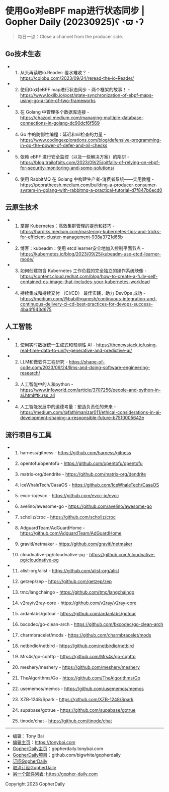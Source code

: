# 使用Go对eBPF map进行状态同步 | Gopher Daily (20230925)ʕ◔ϖ◔ʔ

>每日一谚：Close a channel from the producer side.

## Go技术生态


- 1. 从头再读取io.Reader: 覆水难收？ - https://colobu.com/2023/09/24/reread-the-io-Reader/

- 2. 使用Go对eBPF map进行状态同步 - 两个框架的故事！ - https://www.loxilb.io/post/state-synchronization-of-ebpf-maps-using-go-a-tale-of-two-frameworks

- 3. 在 Golang 中管理多个数据库连接 - https://chazool.medium.com/managing-multiple-database-connections-in-golang-dc90dcf6f569

- 4. Go 中的防御性编程：延迟和nil检查的力量 - https://www.codingexplorations.com/blog/defensive-programming-in-go-the-power-of-defer-and-nil-checks

- 5. 依赖 eBPF 进行安全监控（以及一些解决方案）的陷阱 - https://blog.trailofbits.com/2023/09/25/pitfalls-of-relying-on-ebpf-for-security-monitoring-and-some-solutions/

- 6. 使用 RabbitMQ 在 Golang 中构建生产者-消费者系统——实用教程 - https://pcpratheesh.medium.com/building-a-producer-consumer-system-in-golang-with-rabbitmq-a-practical-tutorial-d7f847b6ecd0


## 云原生技术


- 1. 掌握 Kubernetes：高效集群管理的提示和技巧 - https://hardiks.medium.com/mastering-kubernetes-tips-and-tricks-for-efficient-cluster-management-938a3721d65b

- 2. 博客：kubeadm：使用 etcd learner安全地加入控制平面节点 - https://kubernetes.io/blog/2023/09/25/kubeadm-use-etcd-learner-mode/

- 3. 如何创建包含 Kubernetes 工作负载的完全独立的操作系统映像 - https://content.cloud.redhat.com/blog/how-to-create-a-fully-self-contained-os-image-that-includes-your-kubernetes-workload

- 4. 持续集成和持续交付 （CI/CD） 最佳实践，助力 DevOps 成功 - https://medium.com/@babithganesh/continuous-integration-and-continuous-delivery-ci-cd-best-practices-for-devops-success-4ba4f943d675


## 人工智能


- 1. 使用实时数据统一生成式和预测性 AI - https://thenewstack.io/using-real-time-data-to-unify-generative-and-predictive-ai/

- 2. LLM和做软件工程研究 - https://shape-of-code.com/2023/09/24/llms-and-doing-software-engineering-research/

- 3. 人工智能中的人和python - https://www.infoworld.com/article/3707256/people-and-python-in-ai.html#tk.rss_all

- 4. 人工智能发展中的道德考量：塑造负责任的未来 - https://medium.com/@fathimanizar011/ethical-considerations-in-ai-development-shaping-a-responsible-future-b7510005642e


## 流行项目与工具


- 1. harness/gitness - https://github.com/harness/gitness

- 2. opentofu/opentofu - https://github.com/opentofu/opentofu

- 3. matrix-org/dendrite - https://github.com/matrix-org/dendrite

- 4. IceWhaleTech/CasaOS - https://github.com/IceWhaleTech/CasaOS

- 5. evcc-io/evcc - https://github.com/evcc-io/evcc

- 6. avelino/awesome-go - https://github.com/avelino/awesome-go

- 7. schollz/croc - https://github.com/schollz/croc

- 8. AdguardTeam/AdGuardHome - https://github.com/AdguardTeam/AdGuardHome

- 9. gravitl/netmaker - https://github.com/gravitl/netmaker

- 10. cloudnative-pg/cloudnative-pg - https://github.com/cloudnative-pg/cloudnative-pg

- 11. alist-org/alist - https://github.com/alist-org/alist

- 12. getzep/zep - https://github.com/getzep/zep

- 13. tmc/langchaingo - https://github.com/tmc/langchaingo

- 14. v2ray/v2ray-core - https://github.com/v2ray/v2ray-core

- 15. ardanlabs/gotour - https://github.com/ardanlabs/gotour

- 16. bxcodec/go-clean-arch - https://github.com/bxcodec/go-clean-arch

- 17. charmbracelet/mods - https://github.com/charmbracelet/mods

- 18. netbirdio/netbird - https://github.com/netbirdio/netbird

- 19. Mrs4s/go-cqhttp - https://github.com/Mrs4s/go-cqhttp

- 20. meshery/meshery - https://github.com/meshery/meshery

- 21. TheAlgorithms/Go - https://github.com/TheAlgorithms/Go

- 22. usememos/memos - https://github.com/usememos/memos

- 23. XZB-1248/Spark - https://github.com/XZB-1248/Spark

- 24. supabase/gotrue - https://github.com/supabase/gotrue

- 25. tinode/chat - https://github.com/tinode/chat


----

- 编辑：Tony Bai
- [编辑主页](https://tonybai.com)：https://tonybai.com
- [GopherDaily主页](https://gopherdaily.tonybai.com)：gopherdaily.tonybai.com
- [GopherDaily项目](https://github.com/bigwhite/gopherdaily)：github.com/bigwhite/gopherdaily
- [订阅GopherDaily](https://gopherdaily.tonybai.com/subscribe)
- [取消订阅GopherDaily](https://gopherdaily.tonybai.com/unsubscribe)
- [另一个邮件列表](https://gopher-daily.com): https://gopher-daily.com

Copyright 2023 GopherDaily
